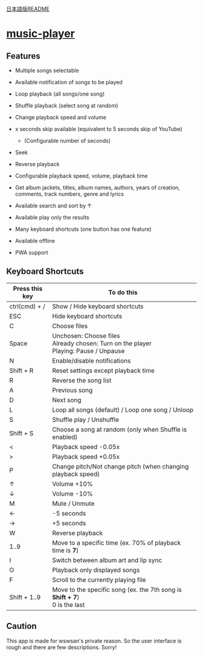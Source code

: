 [日本語版README](./README.md)
# [music-player](https://wswsans.github.io/music-player/)
## Features
<!-- * the features are "almost" equivalent to those of YouTube -->
<!-- * available offline -->
<!-- * able to choose multiple songs -->
<!-- * able to get informations about songs (album arts, singer, etc...) -->

* Multiple songs selectable
* Available notification of songs to be played
* Loop playback (all songs/one song)
* Shuffle playback (select song at random)
* Change playback speed and volume
* x seconds skip available (equivalent to 5 seconds skip of YouTube)
	* (Configurable number of seconds)
* Seek
* Reverse playback
* Configurable playback speed, volume, playback time

* Get album jackets, titles, album names, authors, years of creation, comments, track numbers, genre and lyrics
* Available search and sort by ↑
* Available play only the results

* Many keyboard shortcuts (one button has one feature)
* Available offline
* PWA support

<!-- ## How to User -->
<!-- ![a picture explaining how to use the app](https://user-images.githubusercontent.com/32955729/127734019-9813b1e7-4add-4057-baf1-21b8f385a6a7.png) -->


## Keyboard Shortcuts
| Press this key | To do this |
| - | - |
| ctrl(cmd) + / | Show / Hide keyboard shortcuts |
| ESC | Hide keyboard shortcuts |
| C | Choose files |
| Space | Unchosen: Choose files<br>Already chosen: Turn on the player<br>Playing: Pause / Unpause |
| N | Enable/disable notifications |
| Shift + R | Reset settings except playback time |
| R | Reverse the song list |
| A | Previous song |
| D | Next song |
| L | Loop all songs (default) / Loop one song / Unloop |
| S | Shuffle play / Unshuffle |
| Shift + S | Choose a song at random (only when Shuffle is enabled) |
| < | Playback speed -0.05x |
| > | Playback speed +0.05x |
| P | Change pitch/Not change pitch (when changing playback speed) |
| ↑ | Volume +10% |
| ↓ | Volume -10% |
| M | Mute / Unmute |
| ← | -5 seconds |
| → | +5 seconds |
| W | Reverse playback |
| 1..9 | Move to a specific time (ex. 70% of playback time is <strong>7</strong>) |
| I | Switch between album art and lip sync |
| O | Playback only displayed songs |
| F | Scroll to the currently playing file |
| Shift + 1..9 | Move to the specific song (ex. the 7th song is <strong>Shift + 7</strong>)<br>0 is the last |


## Caution
This app is made for wswsan's private reason. So the user interface is rough and there are few descriptions. Sorry!
